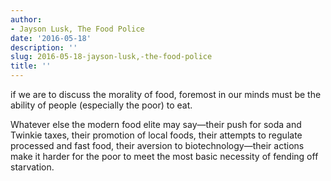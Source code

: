 ```yaml
---
author:
- Jayson Lusk, The Food Police
date: '2016-05-18'
description: ''
slug: 2016-05-18-jayson-lusk,-the-food-police
title: ''
---
```

if we are to discuss the morality of food, foremost in our minds must be the ability of people (especially the poor) to eat. 

Whatever else the modern food elite may say—their push for soda and Twinkie taxes, their promotion of local foods, their attempts to regulate processed and fast food, their aversion to biotechnology—their actions make it harder for the poor to meet the most basic necessity of fending off starvation.




